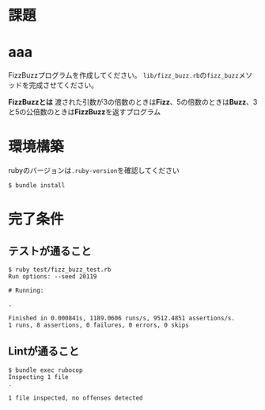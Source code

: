# 課題
# aaa
FizzBuzzプログラムを作成してください。
`lib/fizz_buzz.rb`の`fizz_buzz`メソッドを完成させてください。


**FizzBuzzとは**
渡された引数が3の倍数のときは**Fizz**、5の倍数のときは**Buzz**、3と5の公倍数のときは**FizzBuzz**を返すプログラム


# 環境構築
rubyのバージョンは`.ruby-version`を確認してください

```
$ bundle install
```

# 完了条件
## テストが通ること
```
$ ruby test/fizz_buzz_test.rb
Run options: --seed 20119

# Running:

.

Finished in 0.000841s, 1189.0606 runs/s, 9512.4851 assertions/s.
1 runs, 8 assertions, 0 failures, 0 errors, 0 skips
```

## Lintが通ること
```
$ bundle exec rubocop
Inspecting 1 file
.

1 file inspected, no offenses detected
```
